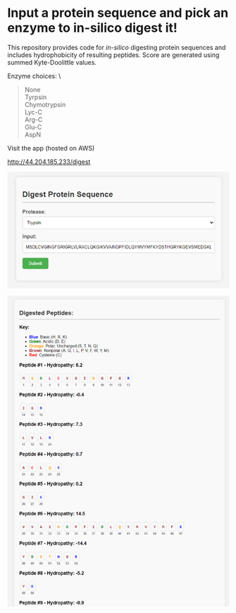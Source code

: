 # Input a protein sequence and pick an enzyme to in-silico digest it!
This repository provides code for _in-silico_ digesting protein sequences and includes hydrophobicity of resulting peptides. Score are generated using summed Kyte-Doolittle values.

Enzyme choices: \
>None \
>Tyrpsin \
>Chymotrypsin \
>Lyc-C \
>Arg-C \
>Glu-C \
>AspN

Visit the app (hosted on AWS)

http://44.204.185.233/digest



![Model](input.png)

![Model](output.png)
